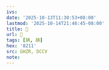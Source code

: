 ```yaml
---
ivs:
date: '2025-10-13T11:30:53+08:00'
lastmod: '2025-10-14T21:46:45-08:00'
title: 󰧞
url: 󰧞
tags: [舑, 舑]
hex: '8211'
src: GHZR, DCCV
note:
---
```

